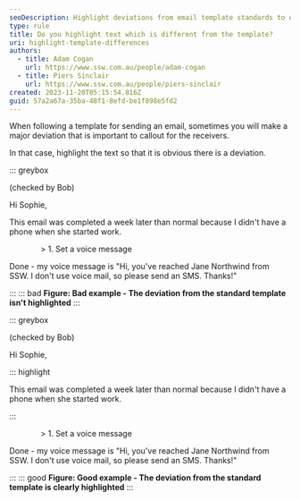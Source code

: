 ```yaml
---
seoDescription: Highlight deviations from email template standards to ensure important changes are clearly communicated and noticeable to recipients.
type: rule
title: Do you highlight text which is different from the template?
uri: highlight-template-differences
authors:
  - title: Adam Cogan
    url: https://www.ssw.com.au/people/adam-cogan
  - title: Piers Sinclair
    url: https://www.ssw.com.au/people/piers-sinclair
created: 2023-11-20T05:15:54.816Z
guid: 57a2a67a-35ba-48f1-8efd-be1f898e5fd2
---
```

When following a template for sending an email, sometimes you will make a major deviation that is important to callout for the receivers.

In that case, highlight the text so that it is obvious there is a deviation.

<!--endintro-->

::: greybox

(checked by Bob)

Hi Sophie,

This email was completed a week later than normal because I didn't have a phone when she started work.

&emsp;&emsp;&emsp;&emsp;> 1. Set a voice message

Done - my voice message is "Hi, you've reached Jane Northwind from SSW. I don't use voice mail, so please send an SMS. Thanks!"

:::
::: bad
**Figure: Bad example - The deviation from the standard template isn't highlighted**
:::

::: greybox

(checked by Bob)

Hi Sophie,

::: highlight

This email was completed a week later than normal because I didn't have a phone when she started work.

:::

&emsp;&emsp;&emsp;&emsp;> 1. Set a voice message

Done - my voice message is "Hi, you've reached Jane Northwind from SSW. I don't use voice mail, so please send an SMS. Thanks!"

:::
::: good
**Figure: Good example - The deviation from the standard template is clearly highlighted**
:::
